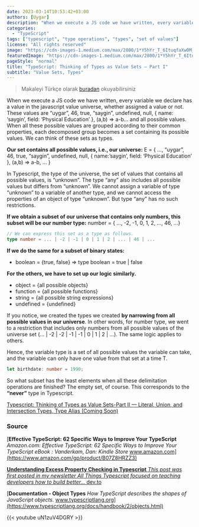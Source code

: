 ```yaml
---
date: 2023-03-14T10:53:42+03:00
authors: [Uygar]
description: "When we execute a JS code we have written, every variable we declare has a value in the javascript value universe, whether assigned a value or not."
categories:
  - "TypeScript"
tags: ["typescript", "type operations", "types", "set of values"]
license: "All rights reserved"
image: "https://cdn-images-1.medium.com/max/2800/1*Y5hYr_T_6ItuqfaXw0M_AQ.jpeg"
featuredImage: "https://cdn-images-1.medium.com/max/2800/1*Y5hYr_T_6ItuqfaXw0M_AQ.jpeg"
pageStyle: "normal"
title: "TypeScript: Thinking of Types as Value Sets — Part I"
subtitle: "Value Sets, Types"
---
```


> Makaleyi Türkçe olarak [buradan](https://blog.uygar.dev/typescriptte-tipleri-deger-kumeleri-olarak-dusunmek-3cfd5b6adbf4?source=friends_link&sk=47d43b6f579d7e77367cac90a09bd1f9) okuyabilirsiniz

When we execute a JS code we have written, every variable we declare has a value in the javascript value universe, whether assigned a value or not. These values are “uygar”, 46, true, “saygin”, undefined, null, { name: ‘saygin’, field: ‘Physical Education’ }, (a,b) => a-b… and all possible values. When all these possible values are grouped according to their common properties, each decomposed group becomes a set containing its possible values. We can think of these sets as types.

**Our set contains all possible values, i.e., our universe:**
E = { …, “uygar”, 46, true, “saygin”, undefined, null, { name:’saygin’, field: ‘Physical Education’ }, (a,b) => a-b, … }

In Typescript, the type of the universe, the set of values that contains all possible values, is “unknown”. The type “any” also includes all possible values but differs from “unknown”. We cannot assign a variable of type “unknown” to a variable of another type, and we cannot access the properties of an object of type “unknown”. But type “any” has no such restrictions.

**If we obtain a subset of our universe that contains only numbers, this subset will be our number type:**
number = { …, -2, -1, 0, 1, 2, …, 46, …}
```typescript
// We can express this set as a type as follows.
type number = ... | -2 | -1 | 0 | 1 | 2 | ... | 46 | ...
```
**If we do the same for a subset of binary states:**
* boolean = {true, false} => type boolean = true | false

**For the others, we have to set up our logic similarly.**
* object = {all possible objects}
* function = {all possible functions}
* string = {all possible string expressions}
* undefined = {undefined}

If you notice, we created the types we created **by narrowing from all possible values in our universe**. In other words, for number type, we went to a restriction that includes only numbers from all possible values of the universe set (… | -2 | -2 | -1 | -1 | 0 | 1 | 2 | …). The same logic applies to others.

Hence, the variable type is a set of all possible values the variable can take, and the variable can only have one value from that set at a time T.
```typescript
let birthdate: number = 1990;
```
So what subset has the least elements when all these delimitation operations are finished? The empty set, of course. This corresponds to the **“never”** type in Typescript.

[Typescript: Thinking of Types as Value Sets-Part II — Literal, Union, and Intersection Types, Type Alias (Coming Soon)](#)

### **Source**
[**Effective TypeScript: 62 Specific Ways to Improve Your TypeScript**
_Amazon.com: Effective TypeScript: 62 Specific Ways to Improve Your TypeScript eBook : Vanderkam, Dan: Kindle Store_ www.amazon.com](https://www.amazon.com/gp/product/B07Z8HRZZ3)

[**Understanding Excess Property Checking in Typescript**
_This post was first posted in my newsletter All Things Typescript focused on teaching developers how to build better…_ dev.to](https://dev.to/this-is-learning/understanding-excess-property-checking-in-typescript-ook)

[**Documentation - Object Types**
_How TypeScript describes the shapes of JavaScript objects._ www.typescriptlang.org](https://www.typescriptlang.org/docs/handbook/2/objects.html)

{{< youtube uN1zuV4DGRY >}}